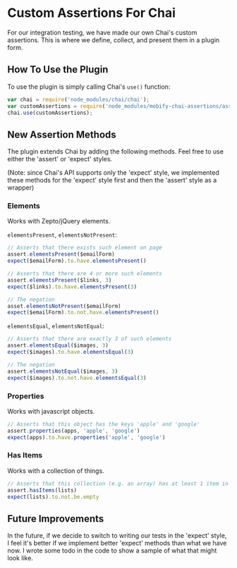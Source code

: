 # Custom Assertions For Chai

For our integration testing, we have made our own Chai's custom assertions. This is where we define, collect, and present them in a plugin form.


## How To Use the Plugin

To use the plugin is simply calling Chai's `use()` function:

```javascript
var chai = require('node_modules/chai/chai');
var customAssertions = require('node_modules/mobify-chai-assertions/assertions');
chai.use(customAssertions);
```


## New Assertion Methods

The plugin extends Chai by adding the following methods. Feel free to use either the 'assert' or 'expect' styles.

(Note: since Chai's API supports only the 'expect' style, we implemented these methods for the 'expect' style first and then the 'assert' style as a wrapper)

### Elements

Works with Zepto/jQuery elements.

`elementsPresent`, `elementsNotPresent`:

```javascript
// Asserts that there exists such element on page
assert.elementsPresent($emailForm)
expect($emailForm).to.have.elementsPresent()

// Asserts that there are 4 or more such elements
assert.elementsPresent($links, 3)
expect($links).to.have.elementsPresent(3)

// The negation
asset.elementsNotPresent($emailForm)
expect($emailForm).to.not.have.elementsPresent()
```

`elementsEqual`, `elementsNotEqual`:

```javascript
// Asserts that there are exactly 3 of such elements
assert.elementsEqual($images, 3)
expect($images).to.have.elementsEqual(3)

// The negation
assert.elementsNotEqual($images, 3)
expect($images).to.not.have.elementsEqual(3)
```

### Properties

Works with javascript objects.

```javascript
// Asserts that this object has the keys 'apple' and 'google'
assert.properties(apps, 'apple', 'google')
expect(apps).to.have.properties('apple', 'google')
```

### Has Items

Works with a collection of things.

```javascript
// Asserts that this collection (e.g. an array) has at least 1 item in it
assert.hasItems(lists)
expect(lists).to.not.be.empty
```


## Future Improvements

In the future, if we decide to switch to writing our tests in the 'expect' style, I feel it's better if we implement better 'expect' methods than what we have now. I wrote some todo in the code to show a sample of what that might look like.
